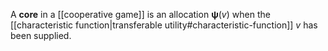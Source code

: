 A **core** in a [[cooperative game]] is an allocation $\mathbf{\psi}(v)$ when the [[characteristic function|transferable utility#characteristic-function]] $v$ has been supplied.